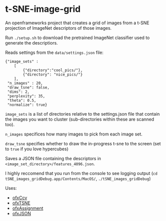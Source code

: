 # t-SNE-image-grid

An openframeworks project that creates a grid of images from a t-SNE projection of ImageNet descriptors of those images.

Run ```./setup.sh``` to download the pretrained ImageNet classifier used to generate the descriptiors.

Reads settings from the ```data/settings.json``` file:
```
{"image_sets" :
    [
        {"directory":"cool_pics/"},
        {"directory": "nice_pics/"}
    ],
 "n_images" : 20, 
 "draw_tsne": false,
 "dims": 2,
 "perplexity": 35,
 "theta": 0.5,
 "normalize": true}

```
```image_sets``` is a list of directories relative to the settings.json file that contain the images you want to cluster (sub-directories within these are scanned too).

```n_images``` specifices how many images to pick from each image set.

```draw_tsne``` specifies whether to draw the in-progress t-sne to the screen (set to ```true``` if you love hypercubes)

Saves a JSON file containing the descriptors in ```<image_set_directory>/features_4096.json```.

I highly reccomend that you run from the console to see logging output (```cd tSNE_images_gridDebug.app/Contents/MacOS/```, ```./tSNE_images_gridDebug```)

Uses:
  * [ofxCcv](https://github.com/kylemcdonald/ofxCcv)
  * [ofxTSNE](https://github.com/genekogan/ofxTSNE)
  * [ofxAssignment](https://github.com/kylemcdonald/ofxAssignment)
  * [ofxJSON](https://github.com/jefftimesten/ofxJSON)

